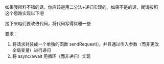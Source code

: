 如果我所料不错的话，你应该是用二分法+递归实现的。如果不是的话，就请按照这个思路实现以下吧

接下来咱们要改进代码，将代码写得优雅一些

要求：

1. 将请求封装成一个单独的函数 sendRequest()，并且通过传入参数（而非更改全局变量）进行递归
1. 将 async/await 用循环（而非递归）实现
